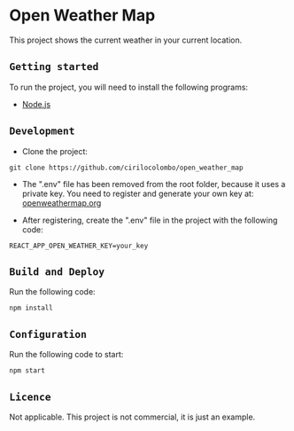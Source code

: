 # Open Weather Map

This project shows the current weather in your current location.

## `Getting started`

To run the project, you will need to install the following programs:

* [Node.js](https://nodejs.org/en/download/)

## `Development`

* Clone the project:
```
git clone https://github.com/cirilocolombo/open_weather_map
```

* The ".env" file has been removed from the root folder, because it uses a private key. You need to register and generate your own key at: [openweathermap.org](https://openweathermap.org/)

* After registering, create the ".env" file in the project with the following code:
```
REACT_APP_OPEN_WEATHER_KEY=your_key
```

## `Build and Deploy`

Run the following code:
```
npm install
```

## `Configuration`

Run the following code to start:
```
npm start
```

## `Licence`

Not applicable. This project is not commercial, it is just an example.